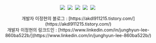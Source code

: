 
<!--
**akdl911215/akdl911215** is a ✨ _special_ ✨ repository because its `README.md` (this file) appears on your GitHub profile.

Here are some ideas to get you started:

- 🔭 I’m currently working on ...
- 🌱 I’m currently learning ...
- 👯 I’m looking to collaborate on ...
- 🤔 I’m looking for help with ...
- 💬 Ask me about ...
- 📫 How to reach me: ...
- 😄 Pronouns: ...
- ⚡ Fun fact: ...
-->



<p align="center">
  <img src="https://img.shields.io/badge/C-ff3000?style=flat-square&logo=C&logoColor=white"/>&nbsp
  <img src="https://img.shields.io/badge/Java-ff3000?style=flat-square&logo=Java&logoColor=white"/>&nbsp
  <img src="https://img.shields.io/badge/JavaScript-f7df1e?style=flat-square&logo=JavaScript&logoColor=white"/>&nbsp
  <img src="https://img.shields.io/badge/React-61dafb?style=flat-square&logo=ReactRudexSaga&logoColor=white"/>&nbsp
  <img src="https://img.shields.io/badge/SAGA-764ABC?style=flat-square&logo=NodeJS&logoColor=green"/>&nbsp
</p>



<center>개발자 이정현의 블로그 : [https://akdl911215.tistory.com/](https://akdl911215.tistory.com/)</center>




<center>개발자 이정현의 링크드인 : [https://www.linkedin.com/in/junghyun-lee-860ba522b/](https://www.linkedin.com/in/junghyun-lee-860ba522b/)</center>
